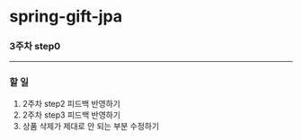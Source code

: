 # spring-gift-jpa

### 3주차 step0

---
### 할 일
1. 2주차 step2 피드백 반영하기
2. 2주차 step3 피드백 반영하기
3. 상품 삭제가 제대로 안 되는 부분 수정하기
